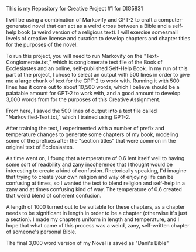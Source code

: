 This is my Repository for Creative Project #1 for DIG5831

I will be using a combination of Markovify and GPT-2 to craft a computer-generated novel
that can act as a weird cross between a Bible and a self-help book (a weird version of a
religious text). I will exercise somesmall levels of creative license and curation to
develop chapters and chapter titles for the purposes of the novel. 

To run this project, you will need to run Markovify on the "Text-Conglomerate.txt," 
which is  conglomerate text file of the Book of Ecclesiastes and an online, self-published
Self-Help Book. In my run of this part of the project, I chose to select an output with 
500 lines in order to give me a large chunk of text for the GPT-2 to work with. Running it
with 500 lines has it come out to about 10,500 words, which I believe should be a palatable
amount for GPT-2 to work with, and a good amount to develop 3,000 words from for the purposes
of this Creative Assignment.

From here, I saved the 500 lines of output into a text file called "Markovified-Text.txt," 
which I trained using GPT-2. 

After training the text, I experimented with a number of prefix and temperature changes to 
generate some chapters of my book, modeling some of the prefixes after the "section titles" 
that were common in the original text of Ecclesiastes. 

As time went on, I foung that a temperature of 0.6 lent itself well to having some sort
of readbility and zany incoherence that I thought would be interesting to create a kind of
confusion. Rhetorically speaking, I'd imagine that trying to create your own religion and 
way of enjoying life can be confusing at times, so I wanted the text to blend religion
and self-help in a zany and at times confusing kind of way. The temperature of 0.6 created
that weird blend of coherent confusion. 

A length of 1000 turned out to be suitable for these chapters, as a chapter needs to be 
significant in length in order to be a chapter (otherwise it's just a section). I made
my chapters uniform in length and temperature, and I hope that what came of this process
was a weird, zany, self-written chapter of someone's personal Bible. 

The final 3,000 word version of my Novel is saved as "Dani's Bible"
